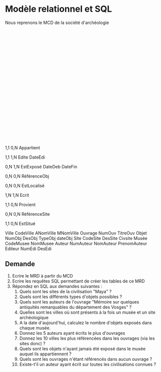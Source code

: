 # Modèle relationnel et SQL

Nous reprenons le MCD de la société d'archéologie

<svg width="561" height="405" view_box="0 0 561 405" xmlns="http://www.w3.org/2000/svg" xmlns:link="http://www.w3.org/1999/xlink">\n\n<desc>Généré par Mocodo 2.3.7 le Mon, 05 Oct 2020 01:54:01</desc>

<rect id="frame" x="0" y="0" width="561" height="405" fill="#f7f7f7" stroke="#808080" stroke-width="1" stroke-dasharray="2,2"></rect>

<!-- Association Appartient -->
<line x1="169" y1="161" x2="58" y2="51" stroke="#8073ac" stroke-width="2"></line>
<text x="112" y="140.253527251" fill="#b35806" font-family="Verdana" font-size="12">1,1</text>
<line x1="169" y1="51" x2="58" y2="51" stroke="#8073ac" stroke-width="2"></line>
<text x="102" y="43.0" fill="#b35806" font-family="Verdana" font-size="12">0,N</text>
<g id="association-Appartient">
	<path d="M 83 26 a 14 14 90 0 1 14 14 V 51 h -78 V 40 a 14 14 90 0 1 14 -14" fill="#b2abd2" stroke="#b2abd2" stroke-width="0"></path>
	<path d="M 97 51.0 v 11 a 14 14 90 0 1 -14 14 H 33 a 14 14 90 0 1 -14 -14 V 51.0 H 78" fill="#d8daeb" stroke="#d8daeb" stroke-width="0"></path>
	<rect x="19" y="26" width="78" height="50" fill="none" rx="14" stroke="#8073ac" stroke-width="2"></rect>
	<line x1="19" y1="51" x2="97" y2="51" stroke="#8073ac" stroke-width="1"></line>
	<text x="26" y="43.7" fill="#000000" font-family="Verdana" font-size="12">Appartient</text>
</g>

<!-- Association Edite -->
<line x1="299" y1="354" x2="401" y2="354" stroke="#8073ac" stroke-width="2"></line>
<text x="336" y="371.0" fill="#b35806" font-family="Verdana" font-size="12">1,1</text>
<line x1="511" y1="354" x2="401" y2="354" stroke="#8073ac" stroke-width="2"></line>
<text x="455" y="371.0" fill="#b35806" font-family="Verdana" font-size="12">1,N</text>
<g id="association-Edite">
	<path d="M 418 329 a 14 14 90 0 1 14 14 V 354 h -62 V 343 a 14 14 90 0 1 14 -14" fill="#b2abd2" stroke="#b2abd2" stroke-width="0"></path>
	<path d="M 432 354.0 v 11 a 14 14 90 0 1 -14 14 H 384 a 14 14 90 0 1 -14 -14 V 354.0 H 62" fill="#d8daeb" stroke="#d8daeb" stroke-width="0"></path>
	<rect x="370" y="329" width="62" height="50" fill="none" rx="14" stroke="#8073ac" stroke-width="2"></rect>
	<line x1="370" y1="354" x2="432" y2="354" stroke="#8073ac" stroke-width="1"></line>
	<text x="385" y="346.7" fill="#000000" font-family="Verdana" font-size="12">Edite</text>
	<text x="377" y="371.8" fill="#000000" font-family="Verdana" font-size="12">DateEdi</text>
</g>

<!-- Association EstExposé -->
<line x1="169" y1="161" x2="58" y2="161" stroke="#8073ac" stroke-width="2"></line>
<text x="111" y="178.0" fill="#b35806" font-family="Verdana" font-size="12">0,N</text>
<line x1="169" y1="51" x2="58" y2="161" stroke="#8073ac" stroke-width="2"></line>
<text x="132.665157063" y="102" fill="#b35806" font-family="Verdana" font-size="12">1,N</text>
<g id="association-EstExposé">
	<path d="M 82 127 a 14 14 90 0 1 14 14 V 152 h -76 V 141 a 14 14 90 0 1 14 -14" fill="#b2abd2" stroke="#b2abd2" stroke-width="0"></path>
	<path d="M 96 152.0 v 29 a 14 14 90 0 1 -14 14 H 34 a 14 14 90 0 1 -14 -14 V 152.0 H 76" fill="#d8daeb" stroke="#d8daeb" stroke-width="0"></path>
	<rect x="20" y="127" width="76" height="68" fill="none" rx="14" stroke="#8073ac" stroke-width="2"></rect>
	<line x1="20" y1="152" x2="96" y2="152" stroke="#8073ac" stroke-width="1"></line>
	<text x="27" y="144.7" fill="#000000" font-family="Verdana" font-size="12">EstExposé</text>
	<text x="27" y="169.8" fill="#000000" font-family="Verdana" font-size="12">DateDeb</text>
	<text x="27" y="186.8" fill="#000000" font-family="Verdana" font-size="12">DateFin</text>
</g>

<!-- Association RéférenceObj -->
<line x1="169" y1="161" x2="169" y2="262" stroke="#8073ac" stroke-width="2"></line>
<text x="174.0" y="229" fill="#b35806" font-family="Verdana" font-size="12">0,N</text>
<line x1="299" y1="354" x2="169" y2="262" stroke="#8073ac" stroke-width="2"></line>
<text x="240" y="342.9700034" fill="#b35806" font-family="Verdana" font-size="12">0,N</text>
<g id="association-RéférenceObj">
	<path d="M 203 237 a 14 14 90 0 1 14 14 V 262 h -96 V 251 a 14 14 90 0 1 14 -14" fill="#b2abd2" stroke="#b2abd2" stroke-width="0"></path>
	<path d="M 217 262.0 v 11 a 14 14 90 0 1 -14 14 H 135 a 14 14 90 0 1 -14 -14 V 262.0 H 96" fill="#d8daeb" stroke="#d8daeb" stroke-width="0"></path>
	<rect x="121" y="237" width="96" height="50" fill="none" rx="14" stroke="#8073ac" stroke-width="2"></rect>
	<line x1="121" y1="262" x2="217" y2="262" stroke="#8073ac" stroke-width="1"></line>
	<text x="128" y="254.7" fill="#000000" font-family="Verdana" font-size="12">RéférenceObj</text>
</g>

<!-- Association EstLocalisé -->
<line x1="401" y1="161" x2="511" y2="51" stroke="#8073ac" stroke-width="2"></line>
<text x="439" y="137.929" fill="#b35806" font-family="Verdana" font-size="12">0,N</text>
<line x1="401" y1="51" x2="511" y2="51" stroke="#8073ac" stroke-width="2"></line>
<text x="443" y="68.0" fill="#b35806" font-family="Verdana" font-size="12">0,N</text>
<g id="association-EstLocalisé">
	<path d="M 538 26 a 14 14 90 0 1 14 14 V 51 h -82 V 40 a 14 14 90 0 1 14 -14" fill="#b2abd2" stroke="#b2abd2" stroke-width="0"></path>
	<path d="M 552 51.0 v 11 a 14 14 90 0 1 -14 14 H 484 a 14 14 90 0 1 -14 -14 V 51.0 H 82" fill="#d8daeb" stroke="#d8daeb" stroke-width="0"></path>
	<rect x="470" y="26" width="82" height="50" fill="none" rx="14" stroke="#8073ac" stroke-width="2"></rect>
	<line x1="470" y1="51" x2="552" y2="51" stroke="#8073ac" stroke-width="1"></line>
	<text x="477" y="43.7" fill="#000000" font-family="Verdana" font-size="12">EstLocalisé</text>
</g>

<!-- Association Ecrit -->
<line x1="299" y1="354" x2="169" y2="354" stroke="#8073ac" stroke-width="2"></line>
<text x="240" y="371.0" fill="#b35806" font-family="Verdana" font-size="12">1,N</text>
<line x1="58" y1="354" x2="169" y2="354" stroke="#8073ac" stroke-width="2"></line>
<text x="112" y="371.0" fill="#b35806" font-family="Verdana" font-size="12">1,N</text>
<g id="association-Ecrit">
	<path d="M 176 329 a 14 14 90 0 1 14 14 V 354 h -42 V 343 a 14 14 90 0 1 14 -14" fill="#b2abd2" stroke="#b2abd2" stroke-width="0"></path>
	<path d="M 190 354.0 v 11 a 14 14 90 0 1 -14 14 H 162 a 14 14 90 0 1 -14 -14 V 354.0 H 42" fill="#d8daeb" stroke="#d8daeb" stroke-width="0"></path>
	<rect x="148" y="329" width="42" height="50" fill="none" rx="14" stroke="#8073ac" stroke-width="2"></rect>
	<line x1="148" y1="354" x2="190" y2="354" stroke="#8073ac" stroke-width="1"></line>
	<text x="155" y="346.7" fill="#000000" font-family="Verdana" font-size="12">Ecrit</text>
</g>

<!-- Association Provient -->
<line x1="169" y1="161" x2="299" y2="161" stroke="#8073ac" stroke-width="2"></line>
<text x="205" y="178.0" fill="#b35806" font-family="Verdana" font-size="12">1,1</text>
<line x1="401" y1="161" x2="299" y2="161" stroke="#8073ac" stroke-width="2"></line>
<text x="341" y="153.0" fill="#b35806" font-family="Verdana" font-size="12">0,N</text>
<g id="association-Provient">
	<path d="M 318 136 a 14 14 90 0 1 14 14 V 161 h -66 V 150 a 14 14 90 0 1 14 -14" fill="#b2abd2" stroke="#b2abd2" stroke-width="0"></path>
	<path d="M 332 161.0 v 11 a 14 14 90 0 1 -14 14 H 280 a 14 14 90 0 1 -14 -14 V 161.0 H 66" fill="#d8daeb" stroke="#d8daeb" stroke-width="0"></path>
	<rect x="266" y="136" width="66" height="50" fill="none" rx="14" stroke="#8073ac" stroke-width="2"></rect>
	<line x1="266" y1="161" x2="332" y2="161" stroke="#8073ac" stroke-width="1"></line>
	<text x="273" y="153.7" fill="#000000" font-family="Verdana" font-size="12">Provient</text>
</g>

<!-- Association RéférenceSite -->
<line x1="401" y1="161" x2="299" y2="262" stroke="#8073ac" stroke-width="2"></line>
<text x="341" y="192.698210575" fill="#b35806" font-family="Verdana" font-size="12">0,N</text>
<line x1="299" y1="354" x2="299" y2="262" stroke="#8073ac" stroke-width="2"></line>
<text x="304.0" y="312" fill="#b35806" font-family="Verdana" font-size="12">0,N</text>
<g id="association-RéférenceSite">
	<path d="M 335 237 a 14 14 90 0 1 14 14 V 262 h -100 V 251 a 14 14 90 0 1 14 -14" fill="#b2abd2" stroke="#b2abd2" stroke-width="0"></path>
	<path d="M 349 262.0 v 11 a 14 14 90 0 1 -14 14 H 263 a 14 14 90 0 1 -14 -14 V 262.0 H 100" fill="#d8daeb" stroke="#d8daeb" stroke-width="0"></path>
	<rect x="249" y="237" width="100" height="50" fill="none" rx="14" stroke="#8073ac" stroke-width="2"></rect>
	<line x1="249" y1="262" x2="349" y2="262" stroke="#8073ac" stroke-width="1"></line>
	<text x="256" y="254.7" fill="#000000" font-family="Verdana" font-size="12">RéférenceSite</text>
</g>

<!-- Association EstSitué -->
<line x1="169" y1="51" x2="299" y2="51" stroke="#8073ac" stroke-width="2"></line>
<text x="214" y="68.0" fill="#b35806" font-family="Verdana" font-size="12">1,1</text>
<line x1="401" y1="51" x2="299" y2="51" stroke="#8073ac" stroke-width="2"></line>
<text x="337" y="68.0" fill="#b35806" font-family="Verdana" font-size="12">0,N</text>
<g id="association-EstSitué">
	<path d="M 318 26 a 14 14 90 0 1 14 14 V 51 h -66 V 40 a 14 14 90 0 1 14 -14" fill="#b2abd2" stroke="#b2abd2" stroke-width="0"></path>
	<path d="M 332 51.0 v 11 a 14 14 90 0 1 -14 14 H 280 a 14 14 90 0 1 -14 -14 V 51.0 H 66" fill="#d8daeb" stroke="#d8daeb" stroke-width="0"></path>
	<rect x="266" y="26" width="66" height="50" fill="none" rx="14" stroke="#8073ac" stroke-width="2"></rect>
	<line x1="266" y1="51" x2="332" y2="51" stroke="#8073ac" stroke-width="1"></line>
	<text x="273" y="43.7" fill="#000000" font-family="Verdana" font-size="12">EstSitué</text>
</g>

<!-- Entity Ville -->
<g id="entity-Ville">
	<g id="frame-Ville">
		<rect x="364" y="9" width="74" height="25" fill="#fdb863" stroke="#fdb863" stroke-width="0"></rect>
		<rect x="364" y="34.0" width="74" height="59" fill="#fee0b6" stroke="#fee0b6" stroke-width="0"></rect>
		<rect x="364" y="9" width="74" height="84" fill="none" stroke="#e08214" stroke-width="2"></rect>
		<line x1="364" y1="34" x2="438" y2="34" stroke="#e08214" stroke-width="1"></line>
	</g>
	<text x="388" y="26.7" fill="#000000" font-family="Verdana" font-size="12">Ville</text>
	<text x="369" y="51.8" fill="#000000" font-family="Verdana" font-size="12">CodeVille</text>
	<line x1="369" y1="54" x2="426" y2="54" stroke="#000000" stroke-width="1"></line>
	<text x="369" y="68.8" fill="#000000" font-family="Verdana" font-size="12">ANomVille</text>
	<text x="369" y="85.8" fill="#000000" font-family="Verdana" font-size="12">MNomVille</text>
</g>

<!-- Entity Ouvrage -->
<g id="entity-Ouvrage">
	<g id="frame-Ouvrage">
		<rect x="267" y="320" width="64" height="25" fill="#fdb863" stroke="#fdb863" stroke-width="0"></rect>
		<rect x="267" y="345.0" width="64" height="43" fill="#fee0b6" stroke="#fee0b6" stroke-width="0"></rect>
		<rect x="267" y="320" width="64" height="68" fill="none" stroke="#e08214" stroke-width="2"></rect>
		<line x1="267" y1="345" x2="331" y2="345" stroke="#e08214" stroke-width="1"></line>
	</g>
	<text x="273" y="337.7" fill="#000000" font-family="Verdana" font-size="12">Ouvrage</text>
	<text x="272" y="362.8" fill="#000000" font-family="Verdana" font-size="12">NumOuv</text>
	<line x1="272" y1="365" x2="325" y2="365" stroke="#000000" stroke-width="1"></line>
	<text x="272" y="379.8" fill="#000000" font-family="Verdana" font-size="12">TitreOuv</text>
</g>

<!-- Entity Objet -->
<g id="entity-Objet">
	<g id="frame-Objet">
		<rect x="138" y="110" width="62" height="25" fill="#fdb863" stroke="#fdb863" stroke-width="0"></rect>
		<rect x="138" y="135.0" width="62" height="77" fill="#fee0b6" stroke="#fee0b6" stroke-width="0"></rect>
		<rect x="138" y="110" width="62" height="102" fill="none" stroke="#e08214" stroke-width="2"></rect>
		<line x1="138" y1="135" x2="200" y2="135" stroke="#e08214" stroke-width="1"></line>
	</g>
	<text x="152" y="127.7" fill="#000000" font-family="Verdana" font-size="12">Objet</text>
	<text x="143" y="152.7" fill="#000000" font-family="Verdana" font-size="12">NumObj</text>
	<line x1="143" y1="155" x2="193" y2="155" stroke="#000000" stroke-width="1"></line>
	<text x="143" y="169.8" fill="#000000" font-family="Verdana" font-size="12">DesObj</text>
	<text x="143" y="186.8" fill="#000000" font-family="Verdana" font-size="12">TypeObj</text>
	<text x="143" y="203.8" fill="#000000" font-family="Verdana" font-size="12">dateObj</text>
</g>

<!-- Entity Site -->
<g id="entity-Site">
	<g id="frame-Site">
		<rect x="368" y="119" width="66" height="25" fill="#fdb863" stroke="#fdb863" stroke-width="0"></rect>
		<rect x="368" y="144.0" width="66" height="59" fill="#fee0b6" stroke="#fee0b6" stroke-width="0"></rect>
		<rect x="368" y="119" width="66" height="84" fill="none" stroke="#e08214" stroke-width="2"></rect>
		<line x1="368" y1="144" x2="434" y2="144" stroke="#e08214" stroke-width="1"></line>
	</g>
	<text x="389" y="136.7" fill="#000000" font-family="Verdana" font-size="12">Site</text>
	<text x="373" y="161.8" fill="#000000" font-family="Verdana" font-size="12">CodeSite</text>
	<line x1="373" y1="164" x2="428" y2="164" stroke="#000000" stroke-width="1"></line>
	<text x="373" y="178.8" fill="#000000" font-family="Verdana" font-size="12">DesSite</text>
	<text x="373" y="195.8" fill="#000000" font-family="Verdana" font-size="12">Civsite</text>
</g>

<!-- Entity Musée -->
<g id="entity-Musée">
	<g id="frame-Musée">
		<rect x="129" y="17" width="80" height="25" fill="#fdb863" stroke="#fdb863" stroke-width="0"></rect>
		<rect x="129" y="42.0" width="80" height="43" fill="#fee0b6" stroke="#fee0b6" stroke-width="0"></rect>
		<rect x="129" y="17" width="80" height="68" fill="none" stroke="#e08214" stroke-width="2"></rect>
		<line x1="129" y1="42" x2="209" y2="42" stroke="#e08214" stroke-width="1"></line>
	</g>
	<text x="149" y="34.7" fill="#000000" font-family="Verdana" font-size="12">Musée</text>
	<text x="134" y="59.8" fill="#000000" font-family="Verdana" font-size="12">CodeMusee</text>
	<line x1="134" y1="62" x2="204" y2="62" stroke="#000000" stroke-width="1"></line>
	<text x="134" y="76.8" fill="#000000" font-family="Verdana" font-size="12">NomMusee</text>
</g>

<!-- Entity Auteur -->
<g id="entity-Auteur">
	<g id="frame-Auteur">
		<rect x="9" y="312" width="98" height="25" fill="#fdb863" stroke="#fdb863" stroke-width="0"></rect>
		<rect x="9" y="337.0" width="98" height="59" fill="#fee0b6" stroke="#fee0b6" stroke-width="0"></rect>
		<rect x="9" y="312" width="98" height="84" fill="none" stroke="#e08214" stroke-width="2"></rect>
		<line x1="9" y1="337" x2="107" y2="337" stroke="#e08214" stroke-width="1"></line>
	</g>
	<text x="37" y="329.7" fill="#000000" font-family="Verdana" font-size="12">Auteur</text>
	<text x="14" y="354.8" fill="#000000" font-family="Verdana" font-size="12">NumAuteur</text>
	<line x1="14" y1="357" x2="84" y2="357" stroke="#000000" stroke-width="1"></line>
	<text x="14" y="371.8" fill="#000000" font-family="Verdana" font-size="12">NomAuteur</text>
	<text x="14" y="388.8" fill="#000000" font-family="Verdana" font-size="12">PrenomAuteur</text>
</g>

<!-- Entity Editeur -->
<g id="entity-Editeur">
	<g id="frame-Editeur">
		<rect x="482" y="320" width="58" height="25" fill="#fdb863" stroke="#fdb863" stroke-width="0"></rect>
		<rect x="482" y="345.0" width="58" height="43" fill="#fee0b6" stroke="#fee0b6" stroke-width="0"></rect>
		<rect x="482" y="320" width="58" height="68" fill="none" stroke="#e08214" stroke-width="2"></rect>
		<line x1="482" y1="345" x2="540" y2="345" stroke="#e08214" stroke-width="1"></line>
	</g>
	<text x="489" y="337.7" fill="#000000" font-family="Verdana" font-size="12">Editeur</text>
	<text x="487" y="362.8" fill="#000000" font-family="Verdana" font-size="12">NumEdi</text>
	<line x1="487" y1="365" x2="535" y2="365" stroke="#000000" stroke-width="1"></line>
	<text x="487" y="379.8" fill="#000000" font-family="Verdana" font-size="12">DesEdi</text>
</g>
</svg>

## Demande

1. Ecrire le MRD à partir du MCD
1. Ecrire les requêtes SQL permettant de créer les tables de ce MRD
1. Répondez en SQL aux demandes suivantes :
    1. Quels sont les sites de la civilisation "Maya" ?
    1. Quels sont les différents types d'objets possibles ?
    1. Quels sont les auteurs de l'ouvrage "Mémoire sur quelques antiquités remarquables du département des Vosges" ?
    1. Quelles sont les villes où sont présents à la fois un musée et un site archéologique
    1. A la date d'aujourd'hui, calculez le nombre d'objets exposés dans chaque musée.
    1. Donnez les 5 auteurs ayant écrits le plus d'ouvrages
    1. Donnez les 10 villes les plus référencées dans les ouvrages (via les sites donc) ?
    1. Quels sont les objets n'ayant jamais été exposé dans le musée auquel ils appartiennent ?
    1. Quels sont les ouvrages n'étant référencés dans aucun ouvrage ?
    1. Existe-t'il un auteur ayant écrit sur toutes les civilisations connues ?